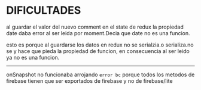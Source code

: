 # DIFICULTADES

al guardar el valor del nuevo comment en el state de redux la propiedad
date daba error al ser leida por moment.Decia que date no es una funcion.

esto es porque al guardarse los datos en redux no se serialzia.o serializa.no se y hace que pieda la propiedad de funcion, en consecuencia al ser leido
ya no es una funcion.


-------------------------


onSnapshot no funcionaba arrojando `error bc` porque todos los metodos 
de firebase tienen que ser exportados de firebase y no de firebase/lite